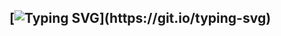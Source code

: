 [![Typing SVG](https://readme-typing-svg.demolab.com?font=Orbitron&weight=500&size=40&duration=2000&color=21C43E&multiline=true&random=&width=436&height=126&lines=Welcome!;this+is+zajinmori.)](https://git.io/typing-svg)
--
<div align = 'center' font-family = '>
 🤹🏼‍♂️ My Skills <br>
  <img src="https://img.shields.io/badge/java-007396?style=for-the-badge&logo=OpenJDK&logoColor=white">
</div>
